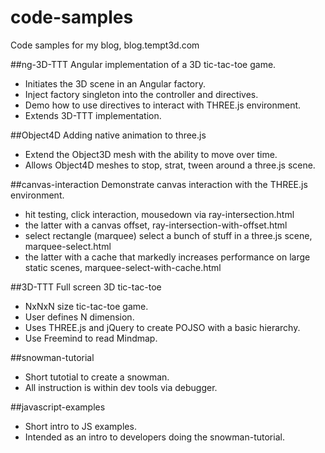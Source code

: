 code-samples
============

Code samples for my blog, blog.tempt3d.com

##ng-3D-TTT
Angular implementation of a 3D tic-tac-toe game.
- Initiates the 3D scene in an Angular factory.
- Inject factory singleton into the controller and directives.
- Demo how to use directives to interact with THREE.js environment.
- Extends 3D-TTT implementation.

##Object4D
Adding native animation to three.js
- Extend the Object3D mesh with the ability to move over time.
- Allows Object4D meshes to stop, strat, tween around a three.js scene.

##canvas-interaction
Demonstrate canvas interaction with the THREE.js environment.
- hit testing, click interaction, mousedown via ray-intersection.html
- the latter with a canvas offset, ray-intersection-with-offset.html
- select rectangle (marquee) select a bunch of stuff in a three.js scene, marquee-select.html
- the latter with a cache that markedly increases performance on large static scenes, marquee-select-with-cache.html

##3D-TTT
Full screen 3D tic-tac-toe
- NxNxN size tic-tac-toe game.
- User defines N dimension.
- Uses THREE.js and jQuery to create POJSO with a basic hierarchy.
- Use Freemind to read Mindmap.

##snowman-tutorial
- Short tutotial to create a snowman.
- All instruction is within dev tools via debugger.

##javascript-examples
- Short intro to JS examples.
- Intended as an intro to developers doing the snowman-tutorial.
